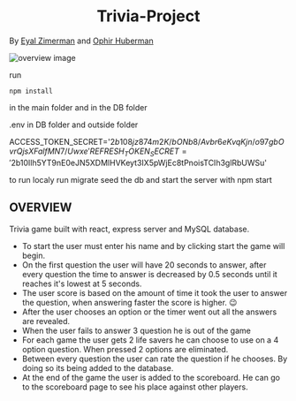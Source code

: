 # <center>Trivia-Project

By <a href="https://github.com/eyalzimerman">Eyal Zimerman</a> and <a href="https://github.com/hubermanophir">Ophir Huberman</a>

![overview image](./images/overview.png)


 run 
  ```
  npm install
  ```
  in the main folder and in the DB folder
  
  
  
.env in DB folder and outside folder

ACCESS_TOKEN_SECRET='$2b$10$8jz874m2K/bONb8/Avbr6eKvqKjn/o97gbOvrQjsXFalfMN7/Uwxe'
REFRESH_TOKEN_SECRET='$2b$10$Ilh5YT9nE0eJN5XDMlHVKeyt3IX5pWjEc8tPnoisTCIh3glRbUWSu'

to run localy run migrate seed the db and start the server with npm start

## OVERVIEW

Trivia game built with react, express server and MySQL database.

- To start the user must enter his name and by clicking start the game will begin.
- On the first question the user will have 20 seconds to answer, after every question the time to answer is decreased by 0.5 seconds until it reaches it's lowest at 5 seconds.
- The user score is based on the amount of time it took the user to answer the question, when answering faster the score is higher. 😉
- After the user chooses an option or the timer went out all the answers are revealed.
- When the user fails to answer 3 question he is out of the game
- For each game the user gets 2 life savers he can choose to use on a 4 option question. When pressed 2 options are eliminated.
- Between every question the user can rate the question if he chooses. By doing so its being added to the database.
- At the end of the game the user is added to the scoreboard. He can go to the scoreboard page to see his place against other players.

